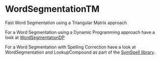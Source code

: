 # WordSegmentationTM
Fast Word Segmentation using a Triangular Matrix approach

For a Word Segmentation using a Dynamic Programming approach have a look at [WordSegmentationDP](https://github.com/wolfgarbe/WordSegmentationDP)

For a Word Segmentation with Spelling Correction have a look at WordSegmentation and LookupCompound as part of the [SymSpell library](https://github.com/wolfgarbe/SymSpell).
